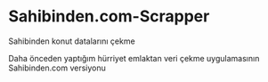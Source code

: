 # Sahibinden.com-Scrapper
Sahibinden konut datalarını çekme

Daha önceden yaptığım hürriyet emlaktan veri çekme uygulamasının Sahibinden.com versiyonu
